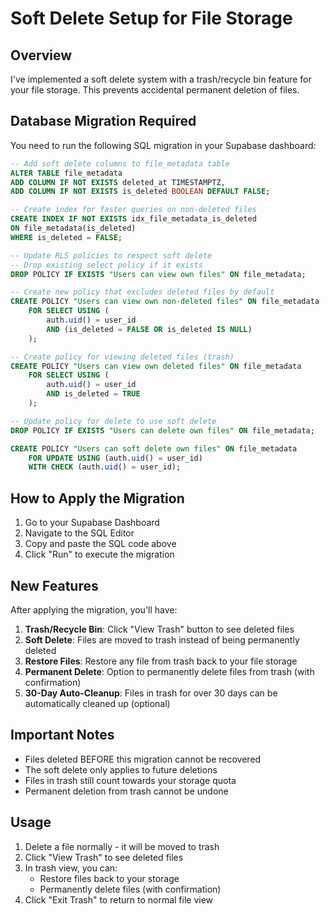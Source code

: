 # Soft Delete Setup for File Storage

## Overview

I've implemented a soft delete system with a trash/recycle bin feature for your file storage. This prevents accidental permanent deletion of files.

## Database Migration Required

You need to run the following SQL migration in your Supabase dashboard:

```sql
-- Add soft delete columns to file_metadata table
ALTER TABLE file_metadata 
ADD COLUMN IF NOT EXISTS deleted_at TIMESTAMPTZ,
ADD COLUMN IF NOT EXISTS is_deleted BOOLEAN DEFAULT FALSE;

-- Create index for faster queries on non-deleted files
CREATE INDEX IF NOT EXISTS idx_file_metadata_is_deleted 
ON file_metadata(is_deleted) 
WHERE is_deleted = FALSE;

-- Update RLS policies to respect soft delete
-- Drop existing select policy if it exists
DROP POLICY IF EXISTS "Users can view own files" ON file_metadata;

-- Create new policy that excludes deleted files by default
CREATE POLICY "Users can view own non-deleted files" ON file_metadata
    FOR SELECT USING (
        auth.uid() = user_id 
        AND (is_deleted = FALSE OR is_deleted IS NULL)
    );

-- Create policy for viewing deleted files (trash)
CREATE POLICY "Users can view own deleted files" ON file_metadata
    FOR SELECT USING (
        auth.uid() = user_id 
        AND is_deleted = TRUE
    );

-- Update policy for delete to use soft delete
DROP POLICY IF EXISTS "Users can delete own files" ON file_metadata;

CREATE POLICY "Users can soft delete own files" ON file_metadata
    FOR UPDATE USING (auth.uid() = user_id)
    WITH CHECK (auth.uid() = user_id);
```

## How to Apply the Migration

1. Go to your Supabase Dashboard
2. Navigate to the SQL Editor
3. Copy and paste the SQL code above
4. Click "Run" to execute the migration

## New Features

After applying the migration, you'll have:

1. **Trash/Recycle Bin**: Click "View Trash" button to see deleted files
2. **Soft Delete**: Files are moved to trash instead of being permanently deleted
3. **Restore Files**: Restore any file from trash back to your file storage
4. **Permanent Delete**: Option to permanently delete files from trash (with confirmation)
5. **30-Day Auto-Cleanup**: Files in trash for over 30 days can be automatically cleaned up (optional)

## Important Notes

- Files deleted BEFORE this migration cannot be recovered
- The soft delete only applies to future deletions
- Files in trash still count towards your storage quota
- Permanent deletion from trash cannot be undone

## Usage

1. Delete a file normally - it will be moved to trash
2. Click "View Trash" to see deleted files
3. In trash view, you can:
   - Restore files back to your storage
   - Permanently delete files (with confirmation)
4. Click "Exit Trash" to return to normal file view